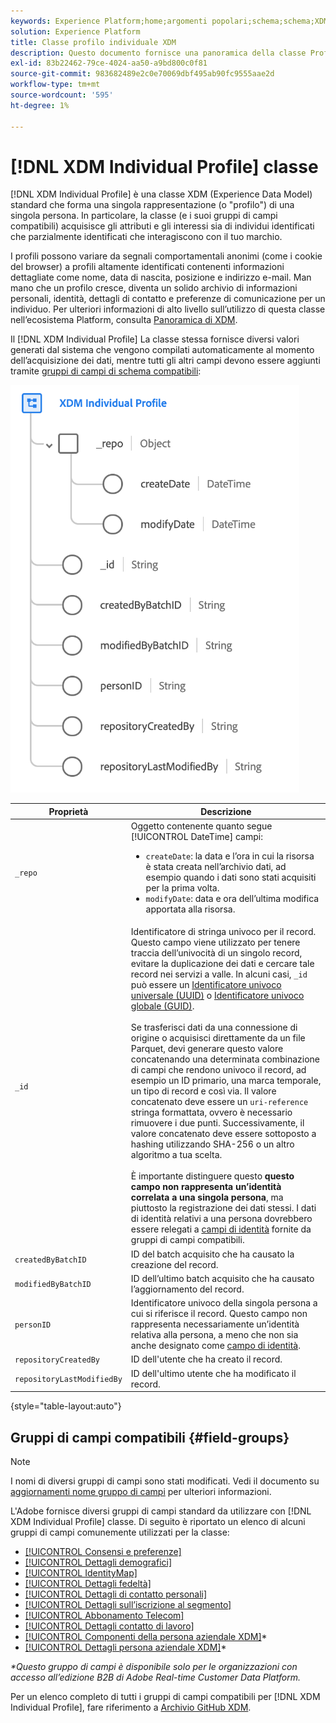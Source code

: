 ```yaml
---
keywords: Experience Platform;home;argomenti popolari;schema;schema;XDM;profilo individuale;campi;schemi;schemi;identityMap;mappa identità;mappa identità;mappa identità;progettazione schema;mappa;mappa;schema;unione;home;popular topic;schema;schema;XDM;individual profile;fields;schemas;schemas;identityMap;identity map;Identity map;schema map;schema;schema;map;map;map;map;union
solution: Experience Platform
title: Classe profilo individuale XDM
description: Questo documento fornisce una panoramica della classe Profilo individuale XDM.
exl-id: 83b22462-79ce-4024-aa50-a9bd800c0f81
source-git-commit: 983682489e2c0e70069dbf495ab90fc9555aae2d
workflow-type: tm+mt
source-wordcount: '595'
ht-degree: 1%

---
```


# [!DNL XDM Individual Profile] classe

[!DNL XDM Individual Profile] è una classe XDM (Experience Data Model) standard che forma una singola rappresentazione (o &quot;profilo&quot;) di una singola persona. In particolare, la classe (e i suoi gruppi di campi compatibili) acquisisce gli attributi e gli interessi sia di individui identificati che parzialmente identificati che interagiscono con il tuo marchio.

I profili possono variare da segnali comportamentali anonimi (come i cookie del browser) a profili altamente identificati contenenti informazioni dettagliate come nome, data di nascita, posizione e indirizzo e-mail. Man mano che un profilo cresce, diventa un solido archivio di informazioni personali, identità, dettagli di contatto e preferenze di comunicazione per un individuo. Per ulteriori informazioni di alto livello sull’utilizzo di questa classe nell’ecosistema Platform, consulta [Panoramica di XDM](../home.md#data-behaviors).

Il [!DNL XDM Individual Profile] La classe stessa fornisce diversi valori generati dal sistema che vengono compilati automaticamente al momento dell’acquisizione dei dati, mentre tutti gli altri campi devono essere aggiunti tramite [gruppi di campi di schema compatibili](#field-groups):

![](../images/classes/individual-profile.png)

| Proprietà | Descrizione |
| --- | --- |
| `_repo` | Oggetto contenente quanto segue [!UICONTROL DateTime] campi: <ul><li>`createDate`: la data e l’ora in cui la risorsa è stata creata nell’archivio dati, ad esempio quando i dati sono stati acquisiti per la prima volta.</li><li>`modifyDate`: data e ora dell’ultima modifica apportata alla risorsa.</li></ul> |
| `_id` | Identificatore di stringa univoco per il record. Questo campo viene utilizzato per tenere traccia dell’univocità di un singolo record, evitare la duplicazione dei dati e cercare tale record nei servizi a valle. In alcuni casi, `_id` può essere un [Identificatore univoco universale (UUID)](https://tools.ietf.org/html/rfc4122) o [Identificatore univoco globale (GUID)](https://docs.microsoft.com/en-us/dotnet/api/system.guid?view=net-5.0).<br><br>Se trasferisci dati da una connessione di origine o acquisisci direttamente da un file Parquet, devi generare questo valore concatenando una determinata combinazione di campi che rendono univoco il record, ad esempio un ID primario, una marca temporale, un tipo di record e così via. Il valore concatenato deve essere un `uri-reference` stringa formattata, ovvero è necessario rimuovere i due punti. Successivamente, il valore concatenato deve essere sottoposto a hashing utilizzando SHA-256 o un altro algoritmo a tua scelta.<br><br>È importante distinguere questo **questo campo non rappresenta un’identità correlata a una singola persona**, ma piuttosto la registrazione dei dati stessi. I dati di identità relativi a una persona dovrebbero essere relegati a [campi di identità](../schema/composition.md#identity) fornite da gruppi di campi compatibili. |
| `createdByBatchID` | ID del batch acquisito che ha causato la creazione del record. |
| `modifiedByBatchID` | ID dell’ultimo batch acquisito che ha causato l’aggiornamento del record. |
| `personID` | Identificatore univoco della singola persona a cui si riferisce il record. Questo campo non rappresenta necessariamente un’identità relativa alla persona, a meno che non sia anche designato come [campo di identità](../schema/composition.md#identity). |
| `repositoryCreatedBy` | ID dell&#39;utente che ha creato il record. |
| `repositoryLastModifiedBy` | ID dell&#39;ultimo utente che ha modificato il record. |

{style="table-layout:auto"}

## Gruppi di campi compatibili {#field-groups}

>[!NOTE]
>
>I nomi di diversi gruppi di campi sono stati modificati. Vedi il documento su [aggiornamenti nome gruppo di campi](../field-groups/name-updates.md) per ulteriori informazioni.

L&#39;Adobe fornisce diversi gruppi di campi standard da utilizzare con [!DNL XDM Individual Profile] classe. Di seguito è riportato un elenco di alcuni gruppi di campi comunemente utilizzati per la classe:

* [[!UICONTROL Consensi e preferenze]](../field-groups/profile/consents.md)
* [[!UICONTROL Dettagli demografici]](../field-groups/profile/demographic-details.md)
* [[!UICONTROL IdentityMap]](../field-groups/profile/identitymap.md)
* [[!UICONTROL Dettagli fedeltà]](../field-groups/profile/loyalty-details.md)
* [[!UICONTROL Dettagli di contatto personali]](../field-groups/profile/personal-contact-details.md)
* [[!UICONTROL Dettagli sull’iscrizione al segmento]](../field-groups/profile/segmentation.md)
* [[!UICONTROL Abbonamento Telecom]](../field-groups/profile/telecom-subscription.md)
* [[!UICONTROL Dettagli contatto di lavoro]](../field-groups/profile/work-contact-details.md)
* [[!UICONTROL Componenti della persona aziendale XDM]](../field-groups/profile/business-person-components.md)\*
* [[!UICONTROL Dettagli persona aziendale XDM]](../field-groups/profile/business-person-details.md)\*

*\*Questo gruppo di campi è disponibile solo per le organizzazioni con accesso all’edizione B2B di Adobe Real-time Customer Data Platform.*

Per un elenco completo di tutti i gruppi di campi compatibili per [!DNL XDM Individual Profile], fare riferimento a [Archivio GitHub XDM](https://github.com/adobe/xdm/tree/master/components/fieldgroups/profile).
